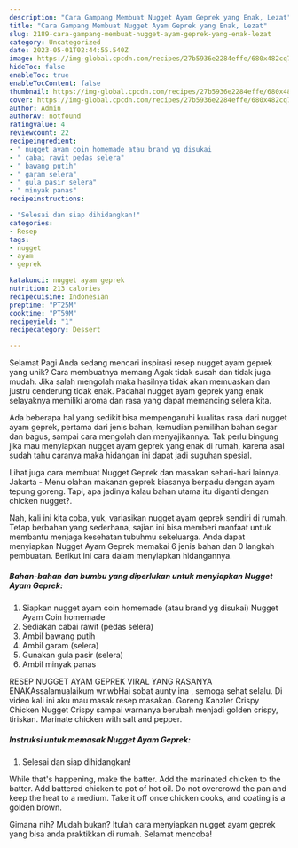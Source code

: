 ```yaml
---
description: "Cara Gampang Membuat Nugget Ayam Geprek yang Enak, Lezat"
title: "Cara Gampang Membuat Nugget Ayam Geprek yang Enak, Lezat"
slug: 2189-cara-gampang-membuat-nugget-ayam-geprek-yang-enak-lezat
category: Uncategorized
date: 2023-05-01T02:44:55.540Z
image: https://img-global.cpcdn.com/recipes/27b5936e2284effe/680x482cq70/nugget-ayam-geprek-foto-resep-utama.jpg
hideToc: false
enableToc: true
enableTocContent: false
thumbnail: https://img-global.cpcdn.com/recipes/27b5936e2284effe/680x482cq70/nugget-ayam-geprek-foto-resep-utama.jpg
cover: https://img-global.cpcdn.com/recipes/27b5936e2284effe/680x482cq70/nugget-ayam-geprek-foto-resep-utama.jpg
author: Admin
authorAv: notfound
ratingvalue: 4
reviewcount: 22
recipeingredient:
- " nugget ayam coin homemade atau brand yg disukai                      Nugget Ayam Coin homemade"
- " cabai rawit pedas selera"
- " bawang putih"
- " garam selera"
- " gula pasir selera"
- " minyak panas"
recipeinstructions:

- "Selesai dan siap dihidangkan!"
categories:
- Resep
tags:
- nugget
- ayam
- geprek

katakunci: nugget ayam geprek 
nutrition: 213 calories
recipecuisine: Indonesian
preptime: "PT25M"
cooktime: "PT59M"
recipeyield: "1"
recipecategory: Dessert

---
```



Selamat Pagi Anda sedang mencari inspirasi resep nugget ayam geprek yang unik? Cara membuatnya memang Agak tidak susah dan tidak juga mudah. Jika salah mengolah maka hasilnya tidak akan memuaskan dan justru cenderung tidak enak. Padahal nugget ayam geprek yang enak selayaknya memiliki aroma dan rasa yang dapat memancing selera kita.


Ada beberapa hal yang sedikit bisa mempengaruhi kualitas rasa dari nugget ayam geprek, pertama dari jenis bahan, kemudian pemilihan bahan segar dan bagus, sampai cara mengolah dan menyajikannya. Tak perlu bingung jika mau menyiapkan nugget ayam geprek yang enak di rumah, karena asal sudah tahu caranya maka hidangan ini dapat jadi suguhan spesial.

Lihat juga cara membuat Nugget Geprek dan masakan sehari-hari lainnya. Jakarta - Menu olahan makanan geprek biasanya berpadu dengan ayam tepung goreng. Tapi, apa jadinya kalau bahan utama itu diganti dengan chicken nugget?.


Nah, kali ini kita coba, yuk, variasikan nugget ayam geprek sendiri di rumah. Tetap berbahan yang sederhana, sajian ini bisa memberi manfaat untuk membantu menjaga kesehatan tubuhmu sekeluarga. Anda dapat menyiapkan Nugget Ayam Geprek memakai 6 jenis bahan dan 0 langkah pembuatan. Berikut ini cara dalam menyiapkan hidangannya.

<!--inarticleads1-->

##### Bahan-bahan dan bumbu yang diperlukan untuk menyiapkan Nugget Ayam Geprek:

1. Siapkan  nugget ayam coin homemade (atau brand yg disukai)                      Nugget Ayam Coin homemade
1. Sediakan  cabai rawit (pedas selera)
1. Ambil  bawang putih
1. Ambil  garam (selera)
1. Gunakan  gula pasir (selera)
1. Ambil  minyak panas


RESEP NUGGET AYAM GEPREK VIRAL YANG RASANYA ENAKAssalamualaikum wr.wbHai sobat aunty ina , semoga sehat selalu. Di video kali ini aku mau masak resep masakan. Goreng Kanzler Crispy Chicken Nugget Crispy sampai warnanya berubah menjadi golden crispy, tiriskan. Marinate chicken with salt and pepper. 

<!--inarticleads2-->

##### Instruksi untuk memasak Nugget Ayam Geprek:


1. Selesai dan siap dihidangkan!

While that&#39;s happening, make the batter. Add the marinated chicken to the batter. Add battered chicken to pot of hot oil. Do not overcrowd the pan and keep the heat to a medium. Take it off once chicken cooks, and coating is a golden brown. 

Gimana nih? Mudah bukan? Itulah cara menyiapkan nugget ayam geprek yang bisa anda praktikkan di rumah. Selamat mencoba!
